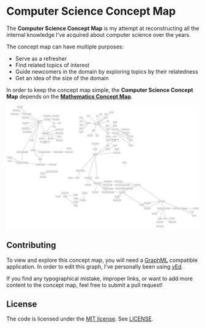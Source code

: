 # Computer Science Concept Map

The **Computer Science Concept Map** is my attempt at reconstructing all the internal knowledge I've acquired about computer science over the years.

The concept map can have multiple purposes:
* Serve as a refresher
* Find related topics of interest
* Guide newcomers in the domain by exploring topics by their relatedness
* Get an idea of the size of the domain

In order to keep the concept map simple, the **Computer Science Concept Map** depends on the [**Mathematics Concept Map**](https://github.com/tomzx/mathematics-concept-map).

[![Concept map](map.svg)](map.svg)

## Contributing

To view and explore this concept map, you will need a [GraphML](https://en.wikipedia.org/wiki/GraphML) compatible application. In order to edit this graph, I've personally been using [yEd](https://www.yworks.com/products/yed).

If you find any typographical mistake, improper links, or want to add more content to the concept map, feel free to submit a pull request!

## License

The code is licensed under the [MIT license](http://choosealicense.com/licenses/mit/). See [LICENSE](LICENSE).
